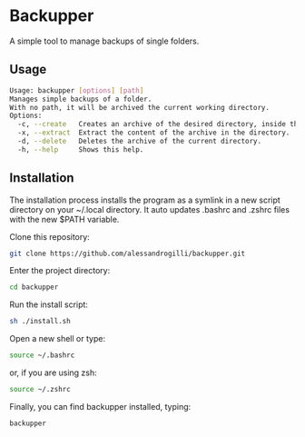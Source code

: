 # Backupper
A simple tool to manage backups of single folders.

## Usage
```bash
Usage: backupper [options] [path]
Manages simple backups of a folder.
With no path, it will be archived the current working directory.
Options:
  -c, --create   Creates an archive of the desired directory, inside the directory.
  -x, --extract  Extract the content of the archive in the directory.
  -d, --delete   Deletes the archive of the current directory.
  -h, --help     Shows this help. 
 ```

## Installation
The installation process installs the program as a symlink in a new script directory on your ~/.local directory. It auto updates .bashrc and .zshrc files with the new $PATH variable.

Clone this repository:

```bash
git clone https://github.com/alessandrogilli/backupper.git
```

Enter the project directory:
```bash
cd backupper
```

Run the install script:
```bash
sh ./install.sh
```

Open a new shell or type:
```bash
source ~/.bashrc
```
or, if you are using zsh:
```bash
source ~/.zshrc
```
Finally, you can find backupper installed, typing:
```bash
backupper
```


